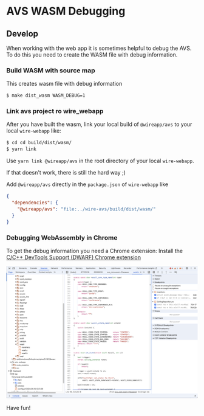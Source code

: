 # AVS WASM Debugging

## Develop

When working with the web app it is sometimes helpful to debug the AVS. 
To do this you need to create the WASM file with debug information.

### Build WASM with source map

This creates wasm file with debug information

```bash
$ make dist_wasm WASM_DEBUG=1
```

### Link avs project ro wire_webapp

After you have built the wasm, link your local build of `@wireapp/avs` to your local `wire-webapp` like: 

```bash
$ cd cd build/dist/wasm/
$ yarn link
```
Use `yarn link @wireapp/avs` in the root directory of your local `wire-webapp`.

If that doesn't work, there is still the hard way ;)

Add `@wireapp/avs` directly in the `package.json` of `wire-webapp` like

```json
{
  "dependencies": {
    "@wireapp/avs": "file:../wire-avs/build/dist/wasm/"
  }
}
```

### Debugging WebAssembly in Chrome

To get the debug information you need a Chrome extension:
Install the [C/C++ DevTools Support (DWARF) Chrome extension](https://chromewebstore.google.com/detail/cc++-devtools-support-dwa/pdcpmagijalfljmkmjngeonclgbbannb)

![DevTools](./assets/chrome_develop_tool.png "DevTools")

Have fun!

